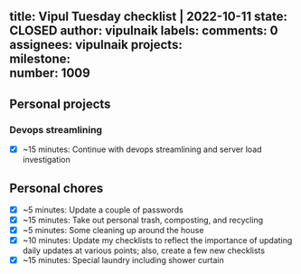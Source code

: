 title:	Vipul Tuesday checklist | 2022-10-11
state:	CLOSED
author:	vipulnaik
labels:	
comments:	0
assignees:	vipulnaik
projects:	
milestone:	
number:	1009
--
## Personal projects

### Devops streamlining

- [x] ~15 minutes: Continue with devops streamlining and server load investigation

## Personal chores

- [x] ~5 minutes: Update a couple of passwords
- [x] ~15 minutes: Take out personal trash, composting, and recycling
- [x] ~5 minutes: Some cleaning up around the house  
- [x] ~10 minutes: Update my checklists to reflect the importance of updating daily updates at various points; also, create a few new checklists
- [x] ~15 minutes: Special laundry including shower curtain 
